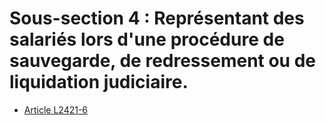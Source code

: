 # Sous-section 4 : Représentant des salariés lors d'une procédure de sauvegarde, de redressement ou de liquidation judiciaire.

* [Article L2421-6](./LEGIARTI000006902350.md)
